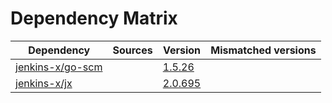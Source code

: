 # Dependency Matrix

Dependency | Sources | Version | Mismatched versions
---------- | ------- | ------- | -------------------
[jenkins-x/go-scm](https://github.com/jenkins-x/go-scm) |  | [1.5.26]() | 
[jenkins-x/jx](https://github.com/jenkins-x/jx.git) |  | [2.0.695](https://github.com/jenkins-x/jx/releases/tag/v2.0.695) | 
